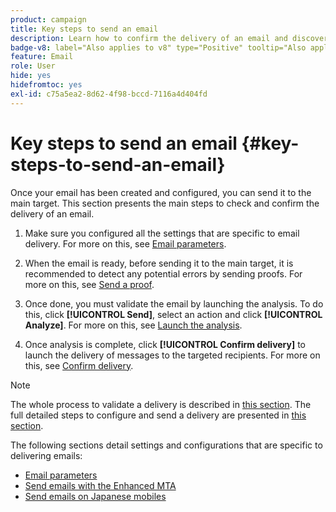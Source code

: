 ```yaml
---
product: campaign
title: Key steps to send an email
description: Learn how to confirm the delivery of an email and discover the specificities of delivering email messages
badge-v8: label="Also applies to v8" type="Positive" tooltip="Also applies to Campaign v8"
feature: Email
role: User
hide: yes
hidefromtoc: yes
exl-id: c75a5ea2-8d62-4f98-bccd-7116a4d404fd
---
```

# Key steps to send an email {#key-steps-to-send-an-email}

Once your email has been created and configured, you can send it to the main target. This section presents the main steps to check and confirm the delivery of an email.

1. Make sure you configured all the settings that are specific to email delivery. For more on this, see [Email parameters](email-parameters.md).
1. When the email is ready, before sending it to the main target, it is recommended to detect any potential errors by sending proofs. For more on this, see [Send a proof](steps-validating-the-delivery.md#sending-a-proof).

1. Once done, you must validate the email by launching the analysis. To do this, click **[!UICONTROL Send]**, select an action and click **[!UICONTROL Analyze]**. For more on this, see [Launch the analysis](steps-validating-the-delivery.md#analyzing-the-delivery).

1. Once analysis is complete, click **[!UICONTROL Confirm delivery]** to launch the delivery of messages to the targeted recipients. For more on this, see [Confirm delivery](steps-sending-the-delivery.md#confirming-delivery).

    <!--Add screenshot with analysis done and Confirm delivery button activated.-->

>[!NOTE]
>
>The whole process to validate a delivery is described in [this section](steps-validating-the-delivery.md). The full detailed steps to configure and send a delivery are presented in [this section](steps-sending-the-delivery.md).

The following sections detail settings and configurations that are specific to delivering emails:
<!--* [Generating the mirror page](generating-mirror-page.md)
* [Email BCC](email-bcc.md)-->
* [Email parameters](email-parameters.md)
* [Send emails with the Enhanced MTA](sending-with-enhanced-mta.md)
* [Send emails on Japanese mobiles](sending-emails-on-japanese-mobiles.md)
